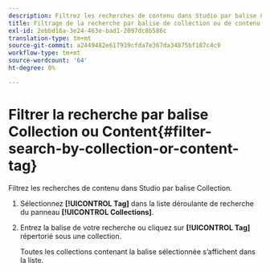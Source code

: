```yaml
---
description: Filtrez les recherches de contenu dans Studio par balise Collection.
title: Filtrage de la recherche par balise de collection ou de contenu
exl-id: 2ebbd16a-3e24-463e-bad1-2097dc8b586c
translation-type: tm+mt
source-git-commit: a2449482e617939cfda7e367da34875bf187c4c9
workflow-type: tm+mt
source-wordcount: '64'
ht-degree: 0%

---
```


# Filtrer la recherche par balise Collection ou Content{#filter-search-by-collection-or-content-tag}

Filtrez les recherches de contenu dans Studio par balise Collection.

1. Sélectionnez **[!UICONTROL Tag]** dans la liste déroulante de recherche du panneau **[!UICONTROL Collections]**.
1. Entrez la balise de votre recherche ou cliquez sur **[!UICONTROL Tag]** répertorié sous une collection.

   Toutes les collections contenant la balise sélectionnée s’affichent dans la liste.
